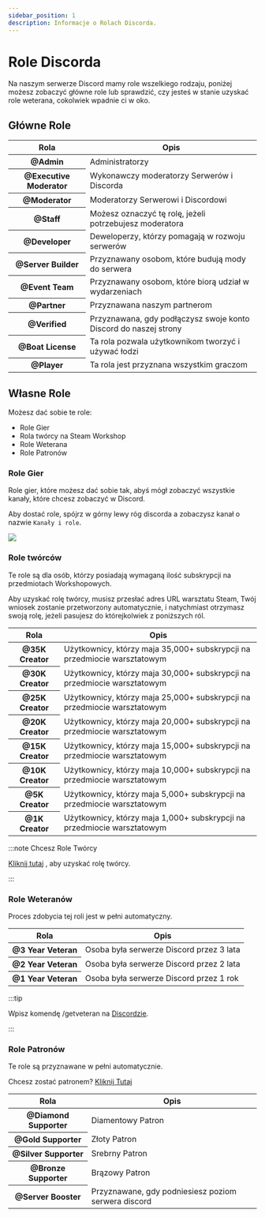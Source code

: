 ```yaml
---
sidebar_position: 1
description: Informacje o Rolach Discorda.
---
```


# Role Discorda

Na naszym serwerze Discord mamy role wszelkiego rodzaju, poniżej możesz zobaczyć główne role lub sprawdzić, czy jesteś w stanie uzyskać role weterana, cokolwiek wpadnie ci w oko.

## Główne Role

<table class="table nowrap table-dark table-sm">
<thead>
<tr>
<th scope="col">Rola</th>
<th scope="col">Opis</th>
</tr>
</thead>
<tbody>
<tr>
<th scope="row"><span style={{color: "#ff0000"}}>@Admin</span></th>
<td>Administratorzy</td>
</tr>
<tr>
<th scope="row"><span style={{color: "#fcf202"}}>@Executive Moderator</span></th>
<td>Wykonawczy moderatorzy Serwerów i Discorda</td>
</tr>
<tr>
<th scope="row"><span style={{color: "#4ee718"}}>@Moderator</span></th>
<td>Moderatorzy Serwerowi i Discordowi</td>
</tr>
<tr>
<th scope="row"><span style={{color: "#2bac3c"}}>@Staff</span></th>
<td>Możesz oznaczyć tę rolę, jeżeli potrzebujesz moderatora</td>
</tr>
<tr>
<th scope="row"><span style={{color: "#1e9b94"}}>@Developer</span></th>
<td>Deweloperzy, którzy pomagają w rozwoju serwerów</td>
</tr>
<tr>
<th scope="row"><span style={{color: "#1aac93"}}>@Server Builder</span></th>
<td>Przyznawany osobom, które budują mody do serwera</td>
</tr>
<tr>
<th scope="row"><span style={{color: "#c5a138"}}>@Event Team</span></th>
<td>Przyznawany osobom, które biorą udział w wydarzeniach</td>
</tr>
<tr>
<th scope="row"><span style={{color: "#ff8e01"}}>@Partner</span></th>
<td>Przyznawana naszym partnerom</td>
</tr>

<tr>
<th scope="row"><span style={{color: "#7289da"}}>@Verified</span></th>
<td>Przyznawana, gdy podłączysz swoje konto Discord do naszej strony</td>
</tr>
<tr>
<th scope="row"><span style={{color: "#7ac2e9"}}>@Boat License</span></th>
<td>Ta rola pozwala użytkownikom tworzyć i używać łodzi</td>
</tr>
<tr>
<th scope="row"><span style={{color: "#99aab5"}}>@Player</span></th>
<td>Ta rola jest przyznana wszystkim graczom</td>
</tr>
</tbody>
</table>

## Własne Role

Możesz dać sobie te role:

- Role Gier
- Rola twórcy na Steam Workshop
- Role Weterana
- Role Patronów

### Role Gier

Role gier, które możesz dać sobie tak, abyś mógł zobaczyć wszystkie kanały, które chcesz zobaczyć w Discord.

Aby dostać role, spójrz w górny lewy róg discorda a zobaczysz kanał o nazwie `Kanały i role`.

<img src="/img/discord/discordgameroles.png" />


### Role twórców

Te role są dla osób, którzy posiadają wymaganą ilość subskrypcji na przedmiotach Workshopowych.

Aby uzyskać rolę twórcy, musisz przesłać adres URL warsztatu Steam, Twój wniosek zostanie przetworzony automatycznie, i natychmiast otrzymasz swoją rolę, jeżeli pasujesz do którejkolwiek z poniższych ról.

<table class="table nowrap table-dark table-sm">
<thead>
<tr>
<th scope="col">Rola</th>
<th scope="col">Opis</th>
</tr>
</thead>
<tbody>
<tr>
<th scope="row"><span style={{color: "#da5353"}}>@35K Creator</span></th>
<td>Użytkownicy, którzy maja 35,000+ subskrypcji na przedmiocie warsztatowym</td>
</tr>
<tr>
<th scope="row"><span style={{color: "#da5353"}}>@30K Creator</span></th>
<td>Użytkownicy, którzy maja 30,000+ subskrypcji na przedmiocie warsztatowym</td>
</tr>
<tr>
<th scope="row"><span style={{color: "#da5353"}}>@25K Creator</span></th>
<td>Użytkownicy, którzy maja 25,000+ subskrypcji na przedmiocie warsztatowym</td>
</tr>
<tr>
<th scope="row"><span style={{color: "#da5353"}}>@20K Creator</span></th>
<td>Użytkownicy, którzy maja 20,000+ subskrypcji na przedmiocie warsztatowym</td>
</tr>
<tr>
<th scope="row"><span style={{color: "#f35f5f"}}>@15K Creator</span></th>
<td>Użytkownicy, którzy maja 15,000+ subskrypcji na przedmiocie warsztatowym</td>
</tr>
<tr>
<th scope="row"><span style={{color: "#f57575"}}>@10K Creator</span></th>
<td>Użytkownicy, którzy maja 10,000+ subskrypcji na przedmiocie warsztatowym</td>
</tr>
<tr>
<th scope="row"><span style={{color: "#ff9696"}}>@5K Creator</span></th>
<td>Użytkownicy, którzy maja 5,000+ subskrypcji na przedmiocie warsztatowym</td>
</tr>
<tr>
<th scope="row"><span style={{color: "#d49797"}}>@1K Creator</span></th>
<td>Użytkownicy, którzy maja 1,000+ subskrypcji na przedmiocie warsztatowym</td>
</tr>
</tbody>
</table>

:::note Chcesz Role Twórcy

[Kliknij tutaj](https://trickys.gg/applications/new) , aby uzyskać rolę twórcy.

:::

### Role Weteranów

Proces zdobycia tej roli jest w pełni automatyczny.

<table class="table nowrap table-dark table-sm">
<thead>
<tr>
<th scope="col">Rola</th>
<th scope="col">Opis</th>
</tr>
</thead>
<tbody>
<tr>
<th scope="row"><span style={{color: "#c27c0e"}}>@3 Year Veteran</span></th>
<td>Osoba była serwerze Discord przez 3 lata</td>
</tr>
<tr>
<th scope="row"><span style={{color: "#c27c0e"}}>@2 Year Veteran</span></th>
<td>Osoba była serwerze Discord przez 2 lata</td>
</tr>
<tr>
<th scope="row"><span style={{color: "#c27c0e"}}>@1 Year Veteran</span></th>
<td>Osoba była serwerze Discord przez 1 rok</td>
</tr>
</tbody>
</table>

:::tip

Wpisz komendę <a class="code-text">/getveteran</a> na [Discordzie](discord://discord.com/channels/710922135580835950/723322585563267073).

:::


### Role Patronów

Te role są przyznawane w pełni automatycznie.

Chcesz zostać patronem? [Kliknij Tutaj](/docs/supporters)

<table class="table nowrap table-dark table-sm">
<thead>
<tr>
<th scope="col">Rola</th>
<th scope="col">Opis</th>
</tr>
</thead>
<tbody>
<tr>
<th scope="row"><span style={{color: "#05d6ff"}}>@Diamond Supporter</span></th>
<td>Diamentowy Patron</td>
</tr>
<tr>
<th scope="row"><span style={{color: "#e9c716"}}>@Gold Supporter</span></th>
<td>Złoty Patron</td>
</tr>
<tr>
<th scope="row"><span style={{color: "#c0c0c0"}}>@Silver Supporter</span></th>
<td>Srebrny Patron</td>
</tr>
<tr>
<th scope="row"><span style={{color: "#cd7f32"}}>@Bronze Supporter</span></th>
<td>Brązowy Patron</td>
</tr>
<tr>
<th scope="row"><span style={{color: "#ff73fa"}}>@Server Booster</span></th>
<td>Przyznawane, gdy podniesiesz poziom serwera discord</td>
</tr>
</tbody>
</table>
